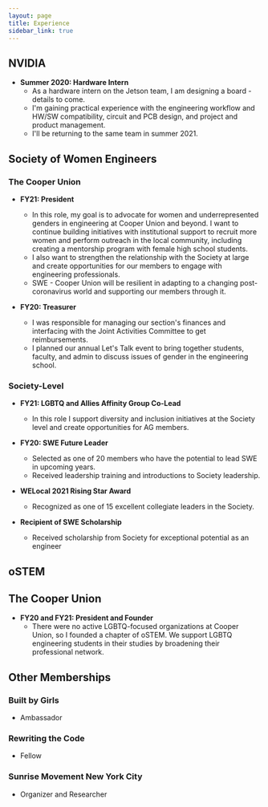 ```yaml
---
layout: page
title: Experience
sidebar_link: true
---
```


## NVIDIA
* **Summer 2020: Hardware Intern**
	* As a hardware intern on the Jetson team, I am designing a board - details to come.
	* I'm gaining practical experience with the engineering workflow and HW/SW compatibility, circuit and PCB design, and project and product management.
	* I'll be returning to the same team in summer 2021.

## Society of Women Engineers

### The Cooper Union
* **FY21: President**
	* In this role, my goal is to advocate for women and underrepresented genders in engineering at Cooper Union and beyond. I want to continue building initiatives with institutional support to recruit more women and perform outreach in the local community, including creating a mentorship program with female high school students.
	* I also want to strengthen the relationship with the Society at large and create opportunities for our members to engage with engineering professionals.
	* SWE - Cooper Union will be resilient in adapting to a changing post-coronavirus world and supporting our members through it.

* **FY20: Treasurer**
	* I was responsible for managing our section's finances and interfacing with the Joint Activities Committee to get reimbursements.
	* I planned our annual Let's Talk event to bring together students, faculty, and admin to discuss issues of gender in the engineering school.

### Society-Level
* **FY21: LGBTQ and Allies Affinity Group Co-Lead**
	* In this role I support diversity and inclusion initiatives at the Society level and create opportunities for AG members. 

* **FY20: SWE Future Leader**
	* Selected as one of 20 members who have the potential to lead SWE in upcoming years.
	* Received leadership training and introductions to Society leadership.

* **WELocal 2021 Rising Star Award**
	* Recognized as one of 15 excellent collegiate leaders in the Society.

* **Recipient of SWE Scholarship**
	* Received scholarship from Society for exceptional potential as an engineer

## oSTEM
## The Cooper Union
* **FY20 and FY21: President and Founder**
	* There were no active LGBTQ-focused organizations at Cooper Union, so I founded a chapter of oSTEM. We support LGBTQ engineering students in their studies by broadening their professional network.

## Other Memberships
### Built by Girls
* Ambassador
### Rewriting the Code
* Fellow
### Sunrise Movement New York City
* Organizer and Researcher


